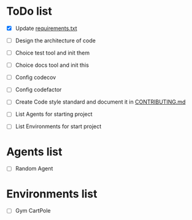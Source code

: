 # ToDo list

- [x] Update [requirements.txt](./requirements.txt)
- [ ] Design the architecture of code
- [ ] Choice test tool and init them
- [ ] Choice docs tool and init this 
- [ ] Config codecov
- [ ] Config codefactor
- [ ] Create Code style standard and document it in [CONTRIBUTING.md](./CONTRIBUTING.md)
- [ ] List Agents for starting project
- [ ] List Environments for start project



# Agents list

- [ ] Random Agent

# Environments list

- [ ] Gym CartPole